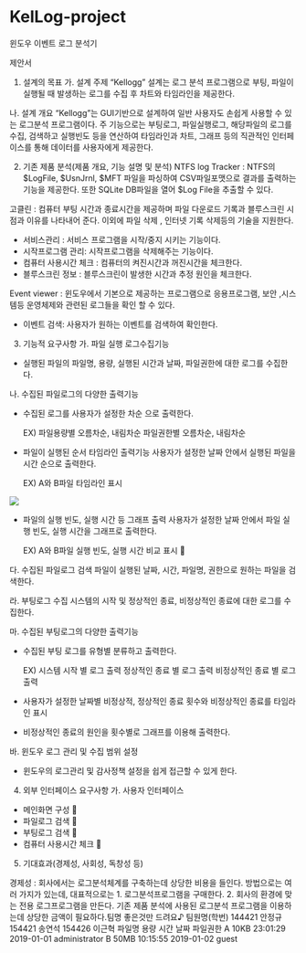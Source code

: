 # KelLog-project
윈도우 이벤트 로그 분석기

제안서

1. 설계의 목표 
가. 설계 주제
“Kellogg” 설계는 로그 분석 프로그램으로 부팅, 파일이 실행될 때 발생하는 로그를 수집 후 차트와  타임라인을 제공한다.

나. 설계 개요
“Kellogg”는 GUI기반으로 설계하여 일반 사용자도 손쉽게 사용할 수 있는 로그분석 프로그램이다.
 주 기능으로는 부팅로그, 파일실행로그, 해당파일의 로그를 수집, 검색하고 실행빈도 등을 연산하여 타임라인과 차트, 그래프 등의 직관적인 인터페이스를 통해 데이터를 사용자에게 제공한다.

2. 기존 제품 분석(제품 개요, 기능 설명 및 분석)
NTFS log Tracker : NTFS의 $LogFile, $UsnJrnl, $MFT 파일을 파싱하여 CSV파일포맷으로 결과를 출력하는 기능을 제공한다. 또한 SQLite DB파일을 열어 $Log File을 추출할 수 있다.

고클린 : 컴퓨터 부팅 시간과 종료시간을 제공하며 파일 다운로드 기록과 블루스크린 시점과 이유를 나타내어 준다. 이외에 파일 삭제 , 인터넷 기록 삭제등의 기술을 지원한다.
- 서비스관리 : 서비스 프로그램을 시작/중지 시키는 기능이다.
-  시작프로그램 관리: 시작프로그램을 삭제해주는 기능이다.
-  컴퓨터 사용시간 체크 : 컴퓨터의 켜진시간과 꺼진시간을 체크한다.
-  블루스크린 정보 : 블루스크린이 발생한 시간과 추정 원인을 체크한다.

Event viewer : 윈도우에서 기본으로 제공하는 프로그램으로 응용프로그램, 보안 ,시스템등 운영체제와 관련된 로그들을 확인 할 수 있다.
- 이벤트 검색: 사용자가 원하는 이벤트를 검색하여 확인한다.

3. 기능적 요구사항
가. 파일 실행 로그수집기능
  - 실행된 파일의 파일명, 용량, 실행된 시간과 날짜, 파일권한에 대한 로그를 수집한다.

나. 수집된 파일로그의 다양한 출력기능
  - 수집된 로그를 사용자가 설정한 차순 으로 출력한다.

	EX) 파일용량별 오름차순, 내림차순
    	    파일권한별 오름차순, 내림차순

  - 파일이 실행된 순서 타임라인 출력기능
사용자가 설정한 날짜 안에서 실행된 파일을 시간 순으로 출력한다.

	EX) A와 B파일 타임라인 표시
<img src=".image/표.png">

  - 파일의 실행 빈도, 실행 시간 등 그래프 출력
사용자가 설정한 날짜 안에서 파일 실행 빈도, 실행 시간을 그래프로 출력한다.

	EX) A와 B파일 실행 빈도, 실행 시간 비교 표시
	



 


다. 수집된 파일로그 검색
  파일이 실행된 날짜, 시간, 파일명, 권한으로 원하는 파일을 검색한다.

라. 부팅로그 수집
  시스템의 시작 및 정상적인 종료, 비정상적인 종료에 대한 로그를 수집한다.

마. 수집된 부팅로그의 다양한 출력기능
  - 수집된 부팅 로그를 유형별 분류하고 출력한다.
	
	EX) 시스템 시작 별 로그 출력
	    정상적인 종료 별 로그 출력
	    비정상적인 종료 별 로그 출력

  - 사용자가 설정한 날짜별 비정상적, 정상적인 종료 횟수와 비정상적인 종료를 타임라인 표시

  - 비정상적인 종료의 원인을 횟수별로 그래프를 이용해 출력한다.

바. 윈도우 로그 관리 및 수집 범위 설정
 - 윈도우의 로그관리 및 감사정책 설정을 쉽게 접근할 수 있게 한다.

4. 외부 인터페이스 요구사항
가. 사용자 인터페이스
 - 메인화면 구성

- 파일로그 검색

- 부팅로그 검색

- 컴퓨터 사용시간 체크




5. 기대효과(경제성, 사회성, 독창성 등)

경제성 : 회사에서는 로그분석체계를 구축하는데 상당한 비용을 들인다.
		방법으로는 여러 가지가 있는데, 대표적으로는
		 1. 로그분석프로그램을 구매한다.
		 2. 회사의 환경에 맞는 전용 로그프로그램을 만든다.
		기존 제품 분석에 사용된 로그분석 프로그램을 이용하는데 상당한 		금액이 필요하다.팀명	좋은것만 드려요♪
팀원명(학번)	144421 안정규 154421 송연석 154426 이근혁
파일명	용량	시간	날짜	파일권한
A	10KB	23:01:29	2019-01-01	administrator
B	50MB	10:15:55	2019-01-02	guest
